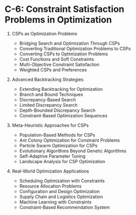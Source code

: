 # C-6: Constraint Satisfaction Problems in Optimization



1. CSPs as Optimization Problems

   - Bridging Search and Optimization Through CSPs
   - Converting Traditional Optimization Problems to CSPs
   - Converting CSPs to Optimization Problems
   - Cost Functions and Soft Constraints
   - Multi-Objective Constraint Satisfaction
   - Weighted CSPs and Preferences

2. Advanced Backtracking Strategies

   - Extending Backtracking for Optimization
   - Branch and Bound Techniques
   - Discrepancy-Based Search
   - Limited Discrepancy Search
   - Depth-Bounded Discrepancy Search
   - Constraint-Based Optimization Sequences

3. Meta-Heuristic Approaches for CSPs

   - Population-Based Methods for CSPs
   - Ant Colony Optimization for Constraint Problems
   - Particle Swarm Optimization for CSPs
   - Evolutionary Algorithms Beyond Genetic Algorithms
   - Self-Adaptive Parameter Tuning
   - Landscape Analysis for CSP Optimization

4. Real-World Optimization Applications
   - Scheduling Optimization with Constraints
   - Resource Allocation Problems
   - Configuration and Design Optimization
   - Supply Chain and Logistics Optimization
   - Machine Learning with Constraints
   - Constraint-Based Recommendation System




